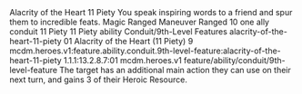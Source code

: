 <ability>
  <name>Alacrity of the Heart</name>
  <cost>11 Piety</cost>
  <flavor>You speak inspiring words to a friend and spur them to incredible feats.</flavor>
  <keywords>
    <keyword>Magic</keyword>
    <keyword>Ranged</keyword>
  </keywords>
  <type>Maneuver</type>
  <distance>Ranged 10</distance>
  <target>one ally</target>
  <metadata>
    <class>conduit</class>
    <cost>11 Piety</cost>
    <cost_amount>11</cost_amount>
    <cost_resource>Piety</cost_resource>
    <feature_type>ability</feature_type>
    <file_dpath>Conduit/9th-Level Features</file_dpath>
    <item_id>alacrity-of-the-heart-11-piety</item_id>
    <item_index>01</item_index>
    <item_name>Alacrity of the Heart (11 Piety)</item_name>
    <level>9</level>
    <scc>mcdm.heroes.v1:feature.ability.conduit.9th-level-feature:alacrity-of-the-heart-11-piety</scc>
    <scdc>1.1.1:13.2.8.7:01</scdc>
    <source>mcdm.heroes.v1</source>
    <type>feature/ability/conduit/9th-level-feature</type>
  </metadata>
  <effects>
    <effect type="mundane">The target has an additional main action they can use on their next turn, and gains 3 of their Heroic Resource.</effect>
  </effects>
</ability>
